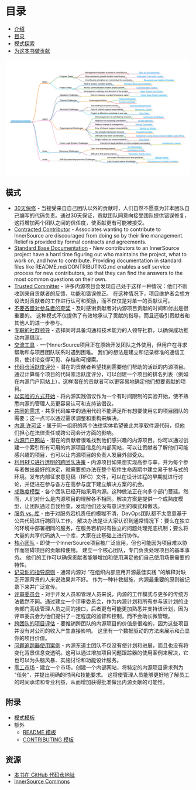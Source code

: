 # 目录

<!--
Do not edit toc.md directly!!!
Instead edit toc_template.md
-->

<!--
  NOTE:
  Paths in here are relative to this file, and not relative to the root specified in .gitbook.yaml.
-->

* [介绍](./introduction.md)
* [目录](./toc.md)
* [模式探索](./explore-patterns.md)
* [为这本书做贡献](./contribute.md)

![内源模式脑图](../../pattern-categorization/innersource-program-mind-map.png)

## 模式 <a id="p"></a>

* [30天保修](../../translation/zh/patterns/30-day-warranty.md) - 当接受来自自己团队以外的贡献时，人们自然不愿意为非本团队自己编写的代码负责。通过30天保证，贡献团队同意向接受团队提供错误修复，这将增加两个团队之间的信任度，使贡献更有可能被接受。
* [Contracted Contributor](../../translation/zh/patterns/contracted-contributor.md) - Associates wanting to contribute to InnerSource are discouraged from doing so by their line management. Relief is provided by formal contracts and agreements.
* [Standard Base Documentation](../../translation/zh/patterns/base-documentation.md) - New contributors to an InnerSource project have a hard time figuring out who maintains the project, what to work on, and how to contribute. Providing documentation in standard files like README.md/CONTRIBUTING.md enables a self service process for new contributors, so that they can find the answers to the most common questions on their own.
* [Trusted Committer](../../translation/zh/patterns/trusted-committer.md) - 许多内源项目会发现自己处于这样一种情况：他们不断收到来自贡献者的反馈、功能和错误修正。 在这种情况下，项目维护者会想方设法对贡献者的工作进行认可和奖励，而不仅仅是对单一的贡献认可。
* [不要吝啬对参与者的夸奖](../../translation/zh/patterns/praise-participants.md) - 及时感谢贡献者对内源项目贡献的时间和付出是很重要的。 这种模式不仅提供了有效地承认了贡献的指导，而且还吸引贡献者和其他人的进一步参与。
* [专职的社群领导](../../translation/zh/patterns/dedicated-community-leader.md) - 选择同时具备沟通和技术能力的人领导社群，以确保成功推动内源倡议。
* [交流工具](../../translation/zh/patterns/communication-tooling.md) - 一个InnerSource项目正在原始开发团队之外使用，但用户在寻求帮助和与项目团队联系时遇到困难。 我们的想法是建立和记录标准的通信工具，使讨论变得可见、存档和可搜索。
* [代码仓活跃度评分](../../translation/zh/patterns/repository-activity-score.md) - 潜在的贡献者希望找到需要他们帮助的活跃的内源项目。通过计算每个项目的代码库活跃度评分，可以创建一个项目的排名列表（例如在内源门户网站上），这样潜在的贡献者可以更容易地确定他们想要贡献的项目。
* [以实验的方式开始](../../translation/zh/patterns/start-as-experiment.md) - 将内源实践倡议作为一个有时间限制的实验开始，使不熟悉内源的管理人员更容易认可和支持该倡议。
* [共同的需求](../../translation/zh/patterns/common-requirements.md) - 共享代码库中的通用代码不能满足所有想要使用它的项目团队的需要；这一点可以通过需求调整和重构来解决。
* [内源 许可证](../../translation/zh/patterns/innersource-license.md) - 属于同一组织的两个法律实体希望彼此共享软件源代码，但他们担心在法律责任或跨公司会计方面的影响。
* [内源门户网站](../../translation/zh/patterns/innersource-portal.md) - 潜在的贡献者很难找到他们感兴趣的内源项目。你可以通过创建一个索引所有可用的内源项目信息的内部网站，可以让贡献者了解他们可能感兴趣的项目，也可以让内源项目的负责人发展外部受众。
* [利用RFC进行透明的跨团队决策](../../translation/zh/patterns/transparent-cross-team-decision-making-using-rfcs.md) - 内源项目如果想实现高参与率，并为每个参与者做出最好的决定，就需要想办法在整个软件生命周期中建立易于参与式的环境。发布内部征求意见稿（RFC）文件，可以在设计过程的早期就进行讨论，并促进在参与各方在高参与度下建立解决方案的机会。
* [成熟度模型](../../translation/zh/patterns/maturity-model.md) - 各个团队已经开始采用内源。这种做法正在向多个部门蔓延。然而，人们对什么是内源项目的理解各不相同。解决方案是提供一个成熟度模型，让团队通过自我检查，发现他们还没有意识到的模式和做法。
* [服务 vs. 库](../../translation/zh/patterns/service-vs-library.md) - 由于对服务宕机责任的模糊不清，DevOps团队都不太愿意基于公共代码进行跨团队工作。 解决办法是让大家认识到通常情况下：要么在独立的环境中部署相同的服务，在服务宕机时有独立的问题处理兜底机制；要么将大量的共享代码纳入一个库，大家在此基础上进行协作。
* [核心团队](../../translation/zh/patterns/core-team.md) - 即使一个InnerSource项目被广泛应用，但也可能因为项目难以协作而阻碍项目的贡献和使用。 建立一个核心团队，专门负责处理项目的基本事务。 他们的工作可以确保贡献者能够增加和使用满足他们自己使用场景需要的特性。
* [记录你的指导原则](../../translation/zh/patterns/document-your-guiding-principles.md) - 通常内源对 "在组织内部应用开源最佳实践 "的解释对缺乏开源背景的人来说效果并不好。 作为一种补救措施，内源最重要的原则被记录下来并广泛宣传。
* [评审委员会](../../translation/zh/patterns/review-committee.md) - 对于开发人员和管理人员来说，内源的工作模式与更多的传统方法截然不同。通过建立一个评审委员会，作为内源计划和所有参与该计划的业务部门高级管理人员之间的接口，后者更有可能更加熟悉并支持该计划，因为评审委员会为他们提供了一定程度的监督和控制，而不会助长微管理。
* [跨团队的项目评估](../../translation/zh/patterns/crossteam-project-valuation.md) - 要推销跨团队的内源项目的价值是很难的，因为这些项目并没有对公司的收入产生直接影响。 这里有一个数据驱动的方法来展示和凸显你的项目价值。
* [问题追踪器使用案例](../../translation/zh/patterns/issue-tracker.md) - 内源东道主团队不仅没有使计划和进展，而且也没有将变化背景信息变透明。这可以通过增加项目问题跟踪器的使用案例来解决，它也可以为头脑风暴、实施讨论和功能设计服务。
* [零工市场](../../translation/zh/patterns/gig-marketplace.md) - 建立一个市场，创建一个内部网站，将特定的内源项目需求列为 "任务"，并提出明确的时间和技能要求。 这将使管理人员能够更好地了解员工的时间承诺和专业利益，从而增加获得批准做出内源贡献的可能性。

## 附录

* [模式模板](../../meta/pattern-template.md)
* 额外
  * [README 模板](../../translation/cn/templates/README-template.md)
  * [CONTRIBUTING 模板](../../translation/cn/templates/CONTRIBUTING-template.md)

## 资源

* [本书在 GitHub 代码仓地址](https://github.com/InnerSourceCommons/InnerSourcePatterns)
* [InnerSource Commons](http://innersourcecommons.org)
